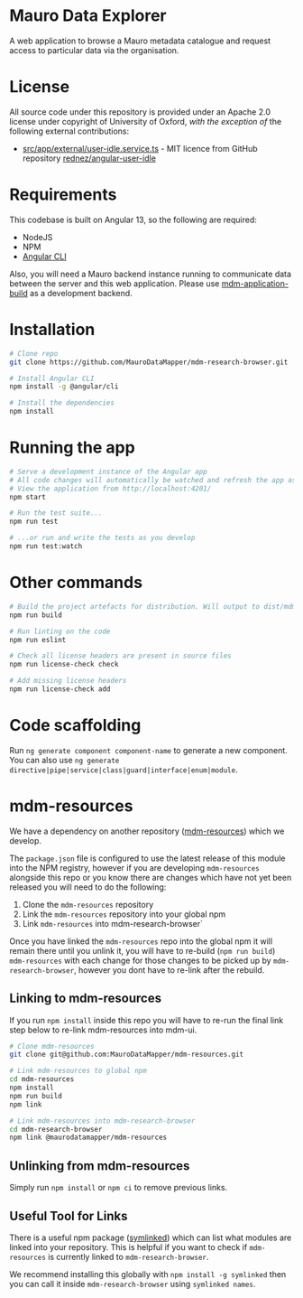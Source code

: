 # Mauro Data Explorer

A web application to browse a Mauro metadata catalogue and request access to particular
data via the organisation.

# License

All source code under this repository is provided under an Apache 2.0 license under
copyright of University of Oxford, _with the exception of_ the following external
contributions:

- [src/app/external/user-idle.service.ts](src/app/external/user-idle.service.ts) - MIT
  licence from GitHub repository
  [rednez/angular-user-idle](https://github.com/rednez/angular-user-idle)

# Requirements

This codebase is built on Angular 13, so the following are required:

- NodeJS
- NPM
- [Angular CLI](https://github.com/angular/angular-cli)

Also, you will need a Mauro backend instance running to communicate data between the
server and this web application. Please use
[mdm-application-build](https://github.com/MauroDataMapper/mdm-application-build) as a
development backend.

# Installation

```bash
# Clone repo
git clone https://github.com/MauroDataMapper/mdm-research-browser.git

# Install Angular CLI
npm install -g @angular/cli

# Install the dependencies
npm install
```

# Running the app

```bash
# Serve a development instance of the Angular app
# All code changes will automatically be watched and refresh the app as you go
# View the application from http://localhost:4201/
npm start

# Run the test suite...
npm run test

# ...or run and write the tests as you develop
npm run test:watch
```

# Other commands

```bash
# Build the project artefacts for distribution. Will output to dist/mdm-research-browser
npm run build

# Run linting on the code
npm run eslint

# Check all license headers are present in source files
npm run license-check check

# Add missing license headers
npm run license-check add
```

# Code scaffolding

Run `ng generate component component-name` to generate a new component. You can also use
`ng generate directive|pipe|service|class|guard|interface|enum|module`.

# mdm-resources

We have a dependency on another repository
([mdm-resources](https://github.com/MauroDataMapper/mdm-resources)) which we develop.

The `package.json` file is configured to use the latest release of this module into the
NPM registry, however if you are developing `mdm-resources` alongside this repo or you
know there are changes which have not yet been released you will need to do the following:

1. Clone the `mdm-resources` repository
2. Link the `mdm-resources` repository into your global npm
3. Link `mdm-resources` into mdm-research-browser`

Once you have linked the `mdm-resources` repo into the global npm it will remain there
until you unlink it, you will have to re-build (`npm run build`) `mdm-resources` with each
change for those changes to be picked up by `mdm-research-browser`, however you dont have
to re-link after the rebuild.

## Linking to mdm-resources

If you run `npm install` inside this repo you will have to re-run the final link step
below to re-link mdm-resources into mdm-ui.

```bash
# Clone mdm-resources
git clone git@github.com:MauroDataMapper/mdm-resources.git

# Link mdm-resources to global npm
cd mdm-resources
npm install
npm run build
npm link

# Link mdm-resources into mdm-research-browser
cd mdm-research-browser
npm link @maurodatamapper/mdm-resources
```

## Unlinking from mdm-resources

Simply run `npm install` or `npm ci` to remove previous links.

## Useful Tool for Links

There is a useful npm package ([symlinked](https://www.npmjs.com/package/symlinked)) which
can list what modules are linked into your repository. This is helpful if you want to
check if `mdm-resources` is currently linked to `mdm-research-browser`.

We recommend installing this globally with `npm install -g symlinked` then you can call it
inside `mdm-research-browser` using `symlinked names`.
